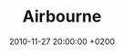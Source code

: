 ---
layout: post
title:  "Airbourne"
date:   2010-11-27 20:00:00 +0200
categories: concert
location: L'Aeronef, Lille
image: 
playlist: 111577883/playlist/0VO5JXd0dU5visWOSbrfEN/dark
---